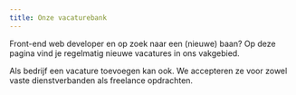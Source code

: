 ```yaml
---
title: Onze vacaturebank
---
```

Front-end web developer en op zoek naar een (nieuwe) baan? Op deze pagina vind je regelmatig nieuwe vacatures in ons vakgebied.

Als bedrijf een vacature toevoegen kan ook. We accepteren ze voor zowel vaste dienstverbanden als freelance opdrachten.
